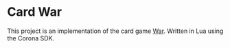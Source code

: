 Card War
========

This project is an implementation of the card game [War](http://en.wikipedia.org/wiki/War_\(card_game\)). Written in Lua using the Corona SDK.